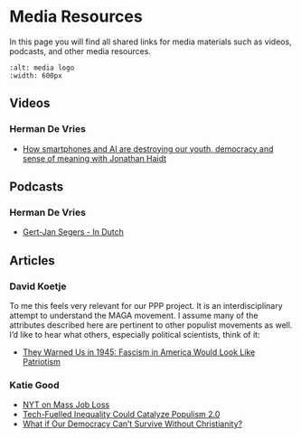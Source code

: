 # Media Resources

In this page you will find all shared links for media materials such as videos, podcasts, and other media resources.


```{image} ../figs/media.png
:alt: media logo
:width: 600px
```


## Videos

### Herman De Vries

- [How smartphones and AI are destroying our youth, democracy and sense of meaning with Jonathan Haidt](https://www.youtube.com/watch?v=kEUvM4B-oiA)

## Podcasts

### Herman De Vries

- [Gert-Jan Segers - In Dutch](https://www.nporadio1.nl/podcasts/de-ongelooflijke-podcast/94150/152-de-politiek-kerk-en-ideologische-strijd-met-klaas-dijkhoff-en-gert-jan-segers)

## Articles

### David Koetje

To me this feels very relevant for our PPP project. It is an interdisciplinary attempt to understand the MAGA movement. I assume many of the attributes described here are pertinent to other populist movements as well. I’d like to hear what others, especially political scientists, think of it:

- [They Warned Us in 1945: Fascism in America Would Look Like Patriotism](https://therationalleague.substack.com/p/they-warned-us-in-1945-fascism-in?r=1lpruu&utm_medium=ios&triedRedirect=true)

### Katie Good

- [NYT on Mass Job Loss](https://www.nytimes.com/2025/05/30/technology/ai-jobs-college-graduates.html)
- [Tech-Fuelled Inequality Could Catalyze Populism 2.0](https://www.cigionline.org/articles/tech-fuelled-inequality-could-catalyze-populism-20/)
- [What if Our Democracy Can’t Survive Without Christianity?](https://www.nytimes.com/2024/12/18/opinion/christianity-democracy-religion.html?smid=nytcore-ios-share&referringSource=articleShare&sgrp=p&pvid=751C36AD-2F90-4131-B92A-7D773A687C5E)